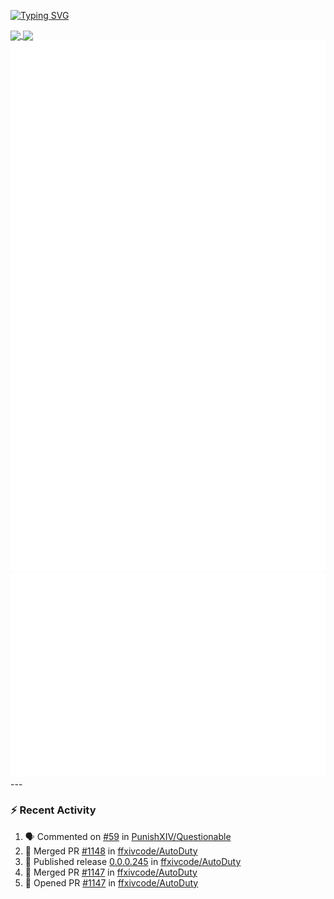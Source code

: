 [![Typing SVG](https://readme-typing-svg.demolab.com?font=Fira+Code&duration=1000&pause=1000&multiline=true&repeat=false&width=435&lines=Simon+Latusek+%7C+Gameplay+Engineer)](https://git.io/typing-svg)

<a href="https://github.com/anuraghazra/github-readme-stats">
  <img height=200 align="center" src="https://github-readme-stats.vercel.app/api?username=erdelf&theme=radical" />
</a>
<a href="https://github.com/anuraghazra/convoychat">
  <img height=200 align="center" src="https://streak-stats.demolab.com?user=erdelf&theme=radical&mode=weekly" />
</a>

<picture>
  <img src="/github-metrics.svg" alt="Metrics">
</picture>

<picture>
  <img src="/github-metrics-achievements.svg" alt="Achievements">
</picture>
---

### :zap: Recent Activity
<!--START_SECTION:activity-->
1. 🗣 Commented on [#59](https://github.com/PunishXIV/Questionable/issues/59#issuecomment-3387916213) in [PunishXIV/Questionable](https://github.com/PunishXIV/Questionable)
2. 🎉 Merged PR [#1148](https://github.com/ffxivcode/AutoDuty/pull/1148) in [ffxivcode/AutoDuty](https://github.com/ffxivcode/AutoDuty)
3. 🚀 Published release [0.0.0.245](https://github.com/ffxivcode/AutoDuty/releases/tag/0.0.0.245) in [ffxivcode/AutoDuty](https://github.com/ffxivcode/AutoDuty)
4. 🎉 Merged PR [#1147](https://github.com/ffxivcode/AutoDuty/pull/1147) in [ffxivcode/AutoDuty](https://github.com/ffxivcode/AutoDuty)
5. 💪 Opened PR [#1147](https://github.com/ffxivcode/AutoDuty/pull/1147) in [ffxivcode/AutoDuty](https://github.com/ffxivcode/AutoDuty)
<!--END_SECTION:activity-->

<!--
**erdelf/erdelf** is a ✨ _special_ ✨ repository because its `README.md` (this file) appears on your GitHub profile.

Here are some ideas to get you started:

- 🔭 I’m currently working on ...
- 🌱 I’m currently learning ...
- 👯 I’m looking to collaborate on ...
- 🤔 I’m looking for help with ...
- 💬 Ask me about ...
- 📫 How to reach me: ...
- 😄 Pronouns: ...
- ⚡ Fun fact: ...
-->
